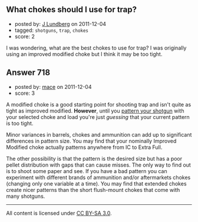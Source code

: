 ## What chokes should I use for trap?

- posted by: [J Lundberg](https://stackexchange.com/users/-1/40-j-lundberg) on 2011-12-04
- tagged: `shotguns`, `trap`, `chokes`
- score: 2

I was wondering, what are the best chokes to use for trap?  I was originally using an improved modified choke but I think it may be too tight.


## Answer 718

- posted by: [mace](https://stackexchange.com/users/-1/163-mace) on 2011-12-04
- score: 3

A modified choke is a good starting point for shooting trap and isn't quite as tight as improved modified.  **However**, until you [pattern your shotgun](http://www.chuckhawks.com/why_pattern.htm) with your selected choke and load you're just *guessing* that your current pattern is too tight.

Minor variances in barrels, chokes and ammunition can add up to significant differences in pattern size. You may find that your nominally Improved Modified choke actually patterns anywhere from IC to Extra Full.

The other possibility is that the pattern is the desired size but has a poor pellet distribution with gaps that can cause misses. The only way to find out is to shoot some paper and see. If you have a bad pattern you can experiment with different brands of ammunition and/or aftermarkets chokes (changing only one variable at a time). You may find that extended chokes create nicer patterns than the short flush-mount chokes that come with many shotguns.



---

All content is licensed under [CC BY-SA 3.0](https://creativecommons.org/licenses/by-sa/3.0/).
